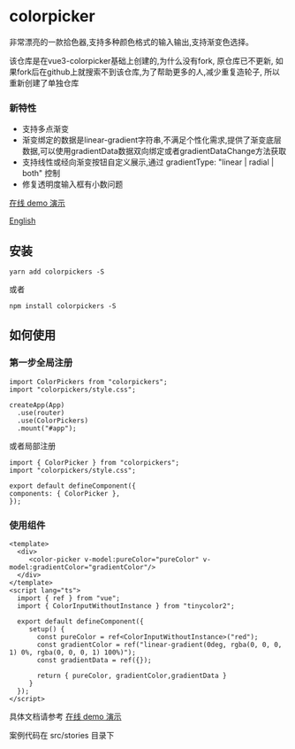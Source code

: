 # colorpicker

非常漂亮的一款拾色器,支持多种颜色格式的输入输出,支持渐变色选择。

该仓库是在vue3-colorpicker基础上创建的,为什么没有fork, 原仓库已不更新, 如果fork后在github上就搜索不到该仓库,为了帮助更多的人,减少重复造轮子, 所以重新创建了单独仓库

### 新特性

- 支持多点渐变
- 渐变绑定的数据是linear-gradient字符串,不满足个性化需求,提供了渐变底层数据,可以使用gradientData数据双向绑定或者gradientDataChange方法获取
- 支持线性或经向渐变按钮自定义展示,通过 gradientType: "linear | radial | both" 控制
- 修复透明度输入框有小数问题

[在线 demo 演示](https://haixin-fang.github.io/colorpickers/)

[English](https://github.com/haixin-fang/colorpickers/blob/main/README.md)

## 安装

```
yarn add colorpickers -S
```

或者

```
npm install colorpickers -S 
```

## 如何使用

### 第一步全局注册

```
import ColorPickers from "colorpickers";
import "colorpickers/style.css";

createApp(App)
  .use(router)
  .use(ColorPickers)
  .mount("#app");
```

或者局部注册

```vue3
import { ColorPicker } from "colorpickers";
import "colorpickers/style.css";

export default defineComponent({
components: { ColorPicker },
});
```

### 使用组件

```vue3
<template>
  <div>
     <color-picker v-model:pureColor="pureColor" v-model:gradientColor="gradientColor"/>
  </div>
</template>
<script lang="ts">
  import { ref } from "vue";
  import { ColorInputWithoutInstance } from "tinycolor2";

  export default defineComponent({
     setup() {
       const pureColor = ref<ColorInputWithoutInstance>("red");
       const gradientColor = ref("linear-gradient(0deg, rgba(0, 0, 0, 1) 0%, rgba(0, 0, 0, 1) 100%)");
       const gradientData = ref({});

       return { pureColor, gradientColor,gradientData }
     }
  });
</script>
```

具体文档请参考 [在线 demo 演示](https://haixin-fang.github.io/colorpickers/)

案例代码在 src/stories 目录下
